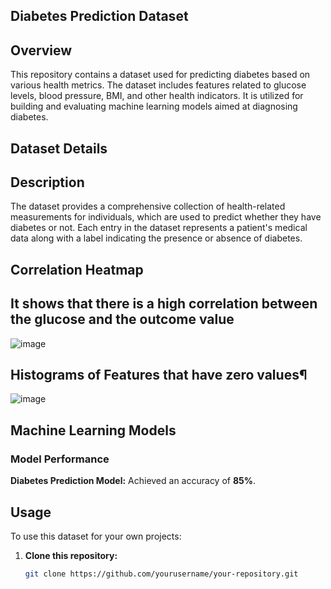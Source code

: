## Diabetes Prediction Dataset
## Overview
This repository contains a dataset used for predicting diabetes based on various health metrics. The dataset includes features related to glucose levels, blood pressure, BMI, and other health indicators. It is utilized for building and evaluating machine learning models aimed at diagnosing diabetes.

## Dataset Details
## Description
The dataset provides a comprehensive collection of health-related measurements for individuals, which are used to predict whether they have diabetes or not. Each entry in the dataset represents a patient's medical data along with a label indicating the presence or absence of diabetes.


## Correlation Heatmap
## It shows that there is a high correlation between the glucose and the outcome value
![image](https://github.com/user-attachments/assets/3c1129dc-f5d2-4518-952c-6dbf59469942)

## Histograms of Features that have zero values¶
![image](https://github.com/user-attachments/assets/4f2074cb-058b-4f0f-ba26-78b96d08b6af)

## Machine Learning Models

### Model Performance

**Diabetes Prediction Model:** Achieved an accuracy of **85%**.

## Usage

To use this dataset for your own projects:

1. **Clone this repository:**

   ```bash
   git clone https://github.com/yourusername/your-repository.git
